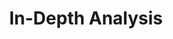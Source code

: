---
published: true
content_type: postclass
optional: false
expectsubmission: false
title: In-Depth Analysis
soundcloud: 351887633
description: >-
  TBC
---